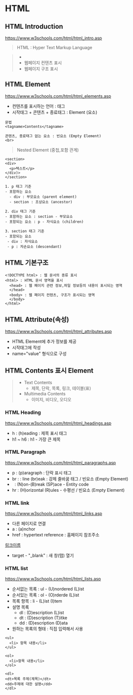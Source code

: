 # HTML 

## HTML Introduction

https://www.w3schools.com/html/html_intro.asp

> HTML : Hyper Text Markup Language

> - 
> - 웹페이지 컨텐츠 표시
> - 웹페이지 구조 표시 

## HTML Element
https://www.w3schools.com/html/html_elements.asp

- 컨텐츠를 표시하는 언어 : 태그
- 시작태그 + 콘텐츠 + 종료태그 : Element (요소)

```
문법
<tagname>Contents</tagname>

콘텐츠, 종료태그 없는 요소 : 빈요소 (Empty Element)
<br>
```

> Nested Element (중첩,포함 관계)

```
<section>
<div>
  <p>텍스트</p>
</div)>
</section>

1. p 태그 기준
- 포함하는 요소
  - div : 부모요소 (parent element)
  - section : 조상요소 (ancestor)

2. div 태그 기준
- 포함하는 요소 : section - 부모요소 
- 포함되는 요소 : p - 자식요소 (children)

3. section 태그 기준 
- 포함되는 요소
 - div : 자식요소
 - p : 자손요소 (descendant)
```

## HTML 기본구조

```
<!DOCTYPE html> : 웹 문서의 종류 표시
<html> : HTML 문서 영역을 표시
  <head> : 웹 페이지 관련 정보,파일 정보등의 내용이 표시되는 영역
  </head>
  <body> : 웹 페이지 컨텐츠, 구조가 표시되는 영역
  </body>
</html>
```

## HTML Attribute(속성)
https://www.w3schools.com/html/html_attributes.asp

  - HTML Element에 추가 정보를 제공
  - 시작태그에 작성
  - name="value" 형식으로 구성 
  
  ## HTML Contents 표시 Element

  > - Text Contents
  >   - 제목, 단락, 목록, 링크, 테이블(표)
  > - Multimedia Contents
  >   - 이미지, 비디오, 오디오

### HTML Heading
https://www.w3schools.com/html/html_headings.asp

- h : (h)eading : 제목 표시 태그
- h1 ~ h6 : h1 - 가장 큰 제목

### HTML Paragraph
https://www.w3schools.com/html/html_paragraphs.asp

- p : (p)aragraph : 단락 표시 태그
- br : : line (br)eak : 강제 줄바꿈 태그 / 빈요소 (Empty Element)
- &nbsp; : (N)on-(B)reak (SP)ace - Entity code
- hr : (H)orizontal (R)ules - 수평선 / 빈요소 (Empty Element)

### HTML link
https://www.w3schools.com/html/html_links.asp

- 다른 페이지로 연결
- a : (a)nchor
- href : hypertext reference : 홈페이지 참조주소

<a href="이동할웹페이지의url" target="_blacnk">링크이름</a>

- target - "_blank" : 새 창(탭) 열기

### HTML list
https://www.w3schools.com/html/html_lists.asp

- 순서없는 목록 : ul - (U)nordered (L)ist
- 순서있는 목록 : ol - (O)rderde (L)ist
- 목록 항목 : li - (L)ist (I)tem
- 설명 목록
  - dl : (D)escription (L)ist
  - dt : (D)escription (T)itke
  - dd : (D)escription (D)ata
- 원하는 목록의 형태 : 직접 입력해서 사용

```
<ul>
  <li> 항목 내용</li>
</ul>

<ol>
  <li>항목 내용</li>
</ol>

<dl>
<dt>목록 주제(제목)</dt>
<dd>주제에 대한 설명</dd>
</dl>
```